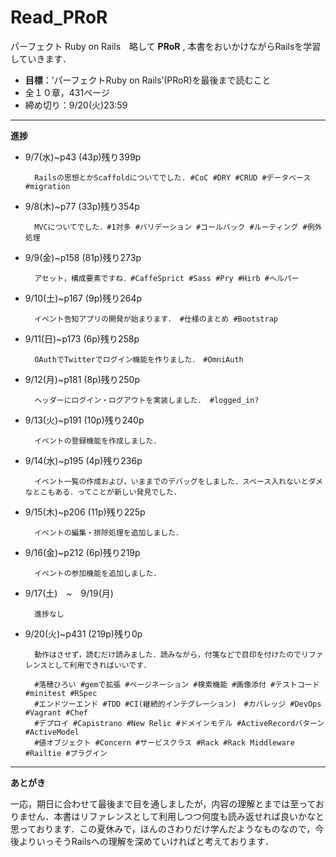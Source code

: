 # Read_PRoR

パーフェクト Ruby on Rails　略して **PRoR** ,
本書をおいかけながらRailsを学習していきます．

* **目標**：’パーフェクトRuby on Rails’(PRoR)を最後まで読むこと
* 全１０章，431ページ
* 締め切り：9/20(火)23:59

***

**進捗**

* 9/7(水)~p43 (43p)残り399p    

        Railsの思想とかScaffoldについてでした. #CoC #DRY #CRUD #データベース #migration

* 9/8(木)~p77 (33p)残り354p    

        MVCについてでした．#1対多 #バリデーション #コールバック #ルーティング #例外処理

* 9/9(金)~p158 (81p)残り273p   

        アセット，構成要素ですね．#CaffeSprict #Sass #Pry #Hirb #ヘルパー

* 9/10(土)~p167 (9p)残り264p

        イベント告知アプリの開発が始まります． #仕様のまとめ #Bootstrap

* 9/11(日)~p173 (6p)残り258p

        OAuthでTwitterでログイン機能を作りました．　#OmniAuth

* 9/12(月)~p181 (8p)残り250p

        ヘッダーにログイン・ログアウトを実装しました． #logged_in?

* 9/13(火)~p191 (10p)残り240p

        イベントの登録機能を作成しました．

* 9/14(水)~p195 (4p)残り236p

        イベント一覧の作成および，いままでのデバッグをしました．スペース入れないとダメなとこもある．ってことが新しい発見でした．

* 9/15(木)~p206 (11p)残り225p

        イベントの編集・排除処理を追加しました．

* 9/16(金)~p212 (6p)残り219p

        イベントの参加機能を追加しました．

* 9/17(土)　~　9/19(月)　

        進捗なし

* 9/20(火)~p431 (219p)残り0p

        動作はさせず，読むだけ読みました．読みながら，付箋などで目印を付けたのでリファレンスとして利用できればいいです．

        #落穂ひろい #gemで拡張 #ページネーション #検索機能 #画像添付 #テストコード #minitest #RSpec
        #エンドツーエンド #TDD #CI(継続的インテグレーション)　#カバレッジ #DevOps #Vagrant #Chef
        #デプロイ #Capistrano #New Relic #ドメインモデル #ActiveRecordパターン #ActiveModel
        #値オブジェクト #Concern #サービスクラス #Rack #Rack Middleware #Railtie #プラグイン

***

**あとがき**

一応，期日に合わせて最後まで目を通しましたが，内容の理解とまでは至っておりません．本書はリファレンスとして利用しつつ何度も読み返せれば良いかなと思っております．この夏休みで，ほんのさわりだけ学んだようなものなので，今後よりいっそうRailsへの理解を深めていければと考えております．
